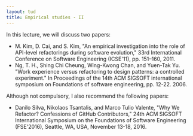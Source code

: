 ```yaml
---
layout: tud
title: Empirical studies - II
---
```


In this lecture, we will discuss two papers:

* M. Kim, D. Cai, and S. Kim, "An empirical investigation into the role of API-level refactorings during software evolution," 33rd International Conference on Software Engineering (ICSE'11), pp. 151–160, 2011.
* Ng, T. H., Shing Chi Cheung, Wing-Kwong Chan, and Yuen-Tak Yu. "Work experience versus refactoring to design patterns: a controlled experiment." In Proceedings of the 14th ACM SIGSOFT international symposium on Foundations of software engineering, pp. 12-22. 2006.

Although not compulsory, I also recommend the following papers:

* Danilo Silva, Nikolaos Tsantalis, and Marco Tulio Valente, "Why We Refactor? Confessions of GitHub Contributors," 24th ACM SIGSOFT International Symposium on the Foundations of Software Engineering (FSE'2016), Seattle, WA, USA, November 13-18, 2016.